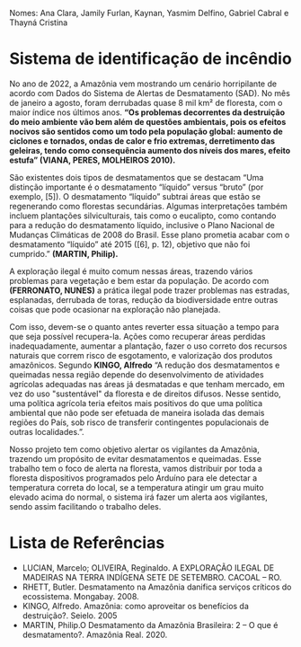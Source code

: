 Nomes: Ana Clara, Jamily Furlan, Kaynan, Yasmim Delfino, Gabriel Cabral e Thayná Cristina
# Sistema de identificação de incêndio 
No ano de 2022, a Amazônia vem mostrando um cenário horripilante de acordo com Dados do Sistema de Alertas de Desmatamento (SAD). No mês de janeiro a agosto, foram derrubadas quase 8 mil km² de floresta, com o maior índice nos últimos anos. **“Os problemas decorrentes da destruição do meio ambiente vão bem além de questões ambientais, pois os efeitos nocivos são sentidos como um todo pela população global: aumento de ciclones e tornados, ondas de calor e frio extremas, derretimento das geleiras, tendo como consequência aumento dos níveis dos mares, efeito estufa” (VIANA, PERES, MOLHEIROS 2010).**

São existentes dois tipos de desmatamentos que se destacam “Uma distinção importante é o desmatamento “líquido” versus “bruto” (por exemplo, [5]). O desmatamento “líquido” subtrai áreas que estão se regenerando como florestas secundárias. Algumas interpretações também incluem plantações silviculturais, tais como o eucalipto, como contando para a redução do desmatamento líquido, inclusive o Plano Nacional de Mudanças Climáticas de 2008 do Brasil. Esse plano prometia acabar com o desmatamento “líquido” até 2015 ([6], p. 12), objetivo que não foi cumprido.” **(MARTIN, Philip).**

A exploração ilegal é muito comum nessas áreas, trazendo vários problemas para vegetação e bem estar da população. De acordo com **(FERRONATO, NUNES)** a prática ilegal pode trazer problemas nas estradas, esplanadas, derrubada de toras, redução da biodiversidade entre outras coisas que pode ocasionar na exploração não planejada.

Com isso, devem-se o quanto antes reverter essa situação a tempo para que seja possível recupera-la. Ações como recuperar áreas perdidas inadequadamente, aumentar a plantação, fazer o uso correto dos recursos naturais que correm risco de esgotamento, e valorização dos produtos amazônicos. Segundo **KINGO, Alfredo** “A redução dos desmatamentos e queimadas nessa região depende do desenvolvimento de atividades agrícolas adequadas nas áreas já desmatadas e que tenham mercado, em vez do uso "sustentável" da floresta e de direitos difusos. Nesse sentido, uma política agrícola teria efeitos mais positivos do que uma política ambiental que não pode ser efetuada de maneira isolada das demais regiões do País, sob risco de transferir contingentes populacionais de outras localidades.”.

Nosso projeto tem como objetivo alertar os vigilantes da Amazônia, trazendo um propósito de evitar desmatamentos e queimadas. Esse trabalho tem o foco de alerta na floresta, vamos distribuir por toda a floresta dispositivos programados pelo Arduíno para ele detectar a temperatura correta do local, se a temperatura atingir um grau muito elevado acima do normal, o sistema irá fazer um alerta aos vigilantes, sendo assim facilitando o trabalho deles.

# Lista de Referências
* LUCIAN, Marcelo; OLIVEIRA, Reginaldo. A EXPLORAÇÃO ILEGAL DE MADEIRAS NA TERRA INDÍGENA SETE DE SETEMBRO. CACOAL – RO. 
* RHETT, Butler. Desmatamento na Amazônia danifica serviços críticos do ecossistema. Mongabay. 2008.
* KINGO, Alfredo. Amazônia: como aproveitar os benefícios da destruição?. Seielo. 2005
* MARTIN, Philip.O Desmatamento da Amazônia Brasileira: 2 – O que é desmatamento?. Amazônia Real. 2020.
